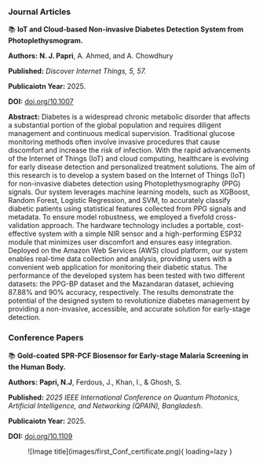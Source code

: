 ### **Journal Articles**

📚 **IoT and Cloud-based Non-invasive Diabetes Detection System from Photoplethysmogram.**


**Authors:** **N. J. Papri**, A. Ahmed, and A. Chowdhury 

**Published:** *Discover Internet Things, 5, 57.* 

**Publicaiotn Year:** 2025. 

**DOI:** [doi.org/10.1007](https://doi.org/10.1007/s43926-025-00158-w)

**Abstract:** Diabetes is a widespread chronic metabolic disorder that affects a substantial portion of the global population and requires diligent management and continuous medical supervision. Traditional glucose monitoring methods often involve invasive procedures that cause discomfort and increase the risk of infection. With the rapid advancements of the Internet of Things (IoT) and cloud computing, healthcare is evolving for early disease detection and personalized treatment solutions. The aim of this research is to develop a system based on the Internet of Things (IoT) for non-invasive diabetes detection using Photoplethysmography (PPG) signals. Our system leverages machine learning models, such as XGBoost, Random Forest, Logistic Regression, and SVM, to accurately classify diabetic patients using statistical features collected from PPG signals and metadata. To ensure model robustness, we employed a fivefold cross-validation approach. The hardware technology includes a portable, cost-effective system with a simple NIR sensor and a high-performing ESP32 module that minimizes user discomfort and ensures easy integration. Deployed on the Amazon Web Services (AWS) cloud platform, our system enables real-time data collection and analysis, providing users with a convenient web application for monitoring their diabetic status. The performance of the developed system has been tested with two different datasets: the PPG-BP dataset and the Mazandaran dataset, achieving 87.88% and 90% accuracy, respectively. The results demonstrate the potential of the designed system to revolutionize diabetes management by providing a non-invasive, accessible, and accurate solution for early-stage detection.

### **Conference Papers**
📚 **Gold-coated SPR-PCF Biosensor for Early-stage Malaria Screening in the Human Body.**


**Authors:** **Papri, N.J**, Ferdous, J., Khan, I., & Ghosh, S.

**Published:** *2025 IEEE International Conference on Quantum Photonics, Artificial Intelligence, and Networking 
(QPAIN), Bangladesh*.

**Publicaiotn Year:** 2025. 

**DOI:** [doi.org/10.1109](https://ieeexplore.ieee.org/document/11171991) 

<!-- **Abstract:** This study introduces a Surface Plasmon 
Resonance (SPR) sensor based on a Photonic Crystal Fiber 
(PCF) aimed at the early screening of malaria in blood 
samples. The sensor is designed with a circular PCF structure 
that features hexagonally arranged air holes and a gold
coated exterior. It facilitates surface plasmon excitation at the 
metal-analyte interface. Performance evaluations of the 
sensor against normal and malaria-infected red blood cells 
(RBC) at various stages-ring, trophozoite, and schizont were 
conducted using numerical simulations through the Finite 
Element Method (FEM) in COMSOL Multiphysics v5.6, with 
each stage having unique refractive indices. The proposed 
sensor exhibits remarkable sensitivity and minimal 
confinement loss, achieving wavelength sensitivities of 
12,857.143 nm/RIU, 7,083.33 nm/RIU, and 4,500 nm/RIU for 
the ring-stage, trophozoite-stage, and schizont-stage, 
respectively. The corresponding amplitude sensitivities are 
1,741.95 RIU-1, 1,518.886 RIU-1, and 766.734 RIU-1. The 
corresponding figure of merit (FOM) is calculated as 267.86, 
202.38, and 128.57. Additionally, the sensor exhibits low 
confinement losses of 8.48 dB/cm for normal RBC, 4.79 dB/cm 
for ring-stage, 2.54 dB/cm for trophozoite-stage, and 1.66 
dB/cm for schizont-stage infected RBC. These results 
underscore the sensor's potential for accurate, label-free 
malaria detection and offer a promising solution for portable, 
real-time diagnostic applications.  -->

<figure markdown="span">
![Image title](images/first_Conf_certificate.png){ loading=lazy }
  <figcaption></figcaption>
</figure>